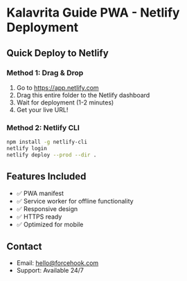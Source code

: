 # Kalavrita Guide PWA - Netlify Deployment

## Quick Deploy to Netlify

### Method 1: Drag & Drop
1. Go to https://app.netlify.com
2. Drag this entire folder to the Netlify dashboard
3. Wait for deployment (1-2 minutes)
4. Get your live URL!

### Method 2: Netlify CLI
```bash
npm install -g netlify-cli
netlify login
netlify deploy --prod --dir .
```

## Features Included
- ✅ PWA manifest
- ✅ Service worker for offline functionality
- ✅ Responsive design
- ✅ HTTPS ready
- ✅ Optimized for mobile

## Contact
- Email: hello@forcehook.com
- Support: Available 24/7
